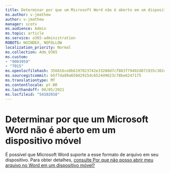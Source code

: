 ```yaml
---
title: Determinar por que um Microsoft Word não é aberto em um dispositivo móvel
ms.author: v-jmathew
author: v-jmathew
manager: scotv
ms.audience: Admin
ms.topic: article
ms.service: o365-administration
ROBOTS: NOINDEX, NOFOLLOW
localization_priority: Normal
ms.collection: Adm_O365
ms.custom:
- "9003959"
- "7015"
ms.openlocfilehash: 356816ce8b6197023742e33280d7cf883f79492d071935c3024ea0d136e2b790
ms.sourcegitcommit: b5f7da89a650d2915dc652449623c78be6247175
ms.translationtype: MT
ms.contentlocale: pt-BR
ms.lasthandoff: 08/05/2021
ms.locfileid: "54102010"
---
```

# <a name="determine-why-a-microsoft-word-file-doesnt-open-on-a-mobile-device"></a>Determinar por que um Microsoft Word não é aberto em um dispositivo móvel

É possível que Microsoft Word suporte a esse formato de arquivo em seu dispositivo. Para obter detalhes, [consulte Por que não posso abrir meu arquivo no Word em um dispositivo móvel?](https://go.microsoft.com/fwlink/?linkid=2135663)

